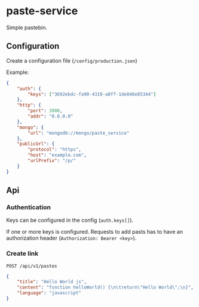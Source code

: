 # paste-service

Simple pastebin.

## Configuration

Create a configuration file (`/config/production.json`)

Example:
```json
{
	"auth": {
		"keys": ["3692ebdc-fa90-4319-a8ff-1de848e85344"]
	},
	"http": {
		"port": 3000,
		"addr": "0.0.0.0"
	},
	"mongo": {
		"url": "mongodb://mongo/paste_service"
	},
	"publicUrl": {
		"protocol": "https",
		"host": "example.com",
		"urlPrefix": "/p/"
	}
}
```

## Api

### Authentication

Keys can be configured in the config (`auth.keys[]`).

If one or more keys is configured. Requests to add pasts has to have an authorization header (`Authorization: Bearer <key>`).

### Create link

`POST /api/v1/pastes`

```json
{
    "title": "Hello World js",
    "content": "function helloWorld() {\n\treturn\"Hello World\";\n}",
    "language": "javascript"
}
```
